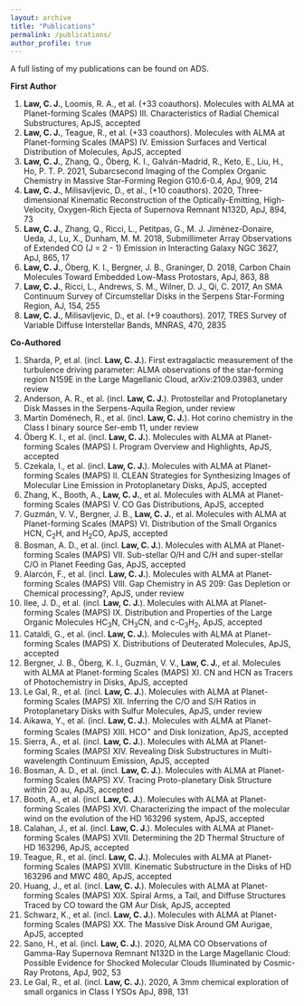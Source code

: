 ```yaml
---
layout: archive
title: "Publications"
permalink: /publications/
author_profile: true
---
```


A full listing of my publications can be found on <a href="https://ui.adsabs.harvard.edu/user/libraries/BR8acQNQQKOJKcsn8H3uVg" style="text-decoration:none">ADS</a>.

<b>First Author</b>
<ol>
  <li><b>Law, C. J.</b>, Loomis, R. A., et al. (+33 coauthors). Molecules with ALMA at Planet-forming Scales (MAPS) III. Characteristics of Radial Chemical Substructures, ApJS, accepted</li>
  <li><b>Law, C. J.</b>, Teague, R., et al. (+33 coauthors). Molecules with ALMA at Planet-forming Scales (MAPS) IV. Emission Surfaces and Vertical Distribution of Molecules, ApJS, accepted</li>
  <li><b>Law, C. J.</b>, Zhang, Q., Öberg, K. I., Galván-Madrid, R., Keto, E., Liu, H., Ho, P. T. P. 2021, Subarcsecond Imaging of the Complex Organic Chemistry in Massive Star-Forming Region G10.6-0.4, ApJ, 909, 214</li>
  <li><b>Law, C. J.</b>, Milisavljevic, D., et al., (+10 coauthors). 2020, Three-dimensional Kinematic Reconstruction of the Optically-Emitting, High-Velocity, Oxygen-Rich Ejecta of Supernova Remnant N132D, ApJ, 894, 73</li>
  <li><b>Law, C. J.</b>, Zhang, Q., Ricci, L., Petitpas, G., M. J. Jiménez-Donaire, Ueda, J., Lu, X., Dunham, M. M. 2018, Submillimeter Array Observations of Extended CO (J = 2 - 1) Emission in Interacting Galaxy NGC 3627, ApJ, 865, 17</li>
  <li><b>Law, C. J.</b>, Öberg, K. I., Bergner, J. B., Graninger, D. 2018, Carbon Chain Molecules Toward Embedded Low-Mass Protostars, ApJ, 863, 88</li>
  <li><b>Law, C. J.</b>, Ricci, L., Andrews, S. M., Wilner, D. J., Qi, C. 2017, An SMA Continuum Survey of Circumstellar Disks in the Serpens Star-Forming Region, AJ, 154, 255</li>
  <li><b>Law, C. J.</b>, Milisavljevic, D., et al. (+9 coauthors). 2017, TRES Survey of Variable Diffuse Interstellar Bands, MNRAS, 470, 2835</li>
</ol>

<b>Co-Authored</b>
<ol>
  <li>Sharda, P, et al. (incl. <b>Law, C. J.</b>). First extragalactic measurement of the turbulence driving parameter: ALMA observations of the star-forming region N159E in the Large Magellanic Cloud, arXiv:2109.03983, under review</li>
  <li>Anderson, A. R., et al. (incl. <b>Law, C. J.</b>). Protostellar and Protoplanetary Disk Masses in the Serpens-Aquila Region, under review</li>
  <li>Martín Doménech, R., et al. (incl. <b>Law, C. J.</b>). Hot corino chemistry in the Class I binary source Ser-emb 11, under review</li>
  <li>Öberg K. I., et al. (incl. <b>Law, C. J.</b>). Molecules with ALMA at Planet-forming Scales (MAPS) I. Program Overview and Highlights, ApJS, accepted</li>
  <li>Czekala, I., et al. (incl. <b>Law, C. J.</b>). Molecules with ALMA at Planet-forming Scales (MAPS) II. CLEAN Strategies for Synthesizing Images of Molecular Line Emission in Protoplanetary Disks, ApJS, accepted</li>
  <li>Zhang, K., Booth, A., <b>Law, C. J.</b>, et al. Molecules with ALMA at Planet-forming Scales (MAPS) V. CO Gas Distributions, ApJS, accepted</li>
  <li>Guzmán, V. V., Bergner, J. B., <b>Law, C. J.</b>, et al. Molecules with ALMA at Planet-forming Scales (MAPS) VI. Distribution of the Small Organics HCN, C<sub>2</sub>H, and H<sub>2</sub>CO, ApJS, accepted</li>
  <li>Bosman, A. D., et al. (incl. <b>Law, C. J.</b>).  Molecules with ALMA at Planet-forming Scales (MAPS) VII. Sub-stellar O/H and C/H and super-stellar C/O in Planet Feeding Gas, ApJS, accepted</li>
  <li>Alarcón, F., et al. (incl. <b>Law, C. J.</b>).  Molecules with ALMA at Planet-forming Scales (MAPS) VIII. Gap Chemistry in AS 209: Gas Depletion or Chemical processing?, ApJS, under review</li>
  <li>Ilee, J. D., et al. (incl. <b>Law, C. J.</b>). Molecules with ALMA at Planet-forming Scales (MAPS) IX. Distribution and Properties of the Large Organic Molecules HC<sub>3</sub>N, CH<sub>3</sub>CN, and c-C<sub>3</sub>H<sub>2</sub>, ApJS, accepted</li>
  <li>Cataldi, G., et al. (incl. <b>Law, C. J.</b>). Molecules with ALMA at Planet-forming Scales (MAPS) X. Distributions of Deuterated Molecules, ApJS, accepted</li>
  <li>Bergner, J. B., Öberg, K. I., Guzmán, V. V., <b>Law, C. J.</b>, et al. Molecules with ALMA at Planet-forming Scales (MAPS) XI. CN and HCN as Tracers of Photochemistry in Disks, ApJS, accepted</li>  
  <li>Le Gal, R., et al. (incl. <b>Law, C. J.</b>). Molecules with ALMA at Planet-forming Scales (MAPS) XII. Inferring the C/O and S/H Ratios in Protoplanetary Disks with Sulfur Molecules, ApJS, under review</li>
  <li>Aikawa, Y., et al. (incl. <b>Law, C. J.</b>). Molecules with ALMA at Planet-forming Scales (MAPS) XIII. HCO<sup>+</sup> and Disk Ionization, ApJS, accepted</li>
  <li>Sierra, A., et al. (incl. <b>Law, C. J.</b>). Molecules with ALMA at Planet-forming Scales (MAPS) XIV. Revealing Disk Substructures in Multi-wavelength Continuum Emission, ApJS, accepted</li>
  <li>Bosman, A. D., et al. (incl. <b>Law, C. J.</b>). Molecules with ALMA at Planet-forming Scales (MAPS) XV. Tracing Proto-planetary Disk Structure within 20 au, ApJS, accepted</li>
  <li>Booth, A., et al. (incl. <b>Law, C. J.</b>). Molecules with ALMA at Planet-forming Scales (MAPS) XVI. Characterizing the impact of the molecular wind on the evolution of the HD 163296 system, ApJS, accepted</li>
  <li>Calahan, J., et al. (incl. <b>Law, C. J.</b>). Molecules with ALMA at Planet-forming Scales (MAPS) XVII. Determining the 2D Thermal Structure of HD 163296, ApJS, accepted</li>
  <li>Teague, R., et al. (incl. <b>Law, C. J.</b>). Molecules with ALMA at Planet-forming Scales (MAPS) XVIII. Kinematic Substructure in the Disks of HD 163296 and MWC 480, ApJS, accepted</li>
  <li>Huang, J., et al. (incl. <b>Law, C. J.</b>). Molecules with ALMA at Planet-forming Scales (MAPS) XIX. Spiral Arms, a Tail, and Diffuse Structures Traced by CO toward the GM Aur Disk, ApJS, accepted</li>
  <li>Schwarz, K., et al. (incl. <b>Law, C. J.</b>). Molecules with ALMA at Planet-forming Scales (MAPS) XX. The Massive Disk Around GM Aurigae, ApJS, accepted</li>
  <li>Sano, H., et al. (incl. <b>Law, C. J.</b>). 2020, ALMA CO Observations of Gamma-Ray Supernova Remnant N132D in the Large Magellanic Cloud: Possible Evidence for Shocked Molecular Clouds Illuminated by Cosmic-Ray Protons, ApJ, 902, 53</li>
  <li>Le Gal, R., et al. (incl. <b>Law, C. J.</b>). 2020, A 3mm chemical exploration of small organics in Class I YSOs ApJ, 898, 131</li>
</ol>

<!---{% if author.googlescholar %}
  You can also find my articles on <u><a href="{{author.googlescholar}}">my Google Scholar profile</a>.</u>
{% endif %}

{% include base_path %}

{% for post in site.publications reversed %}
  {% include archive-single.html %}
{% endfor %} --->
